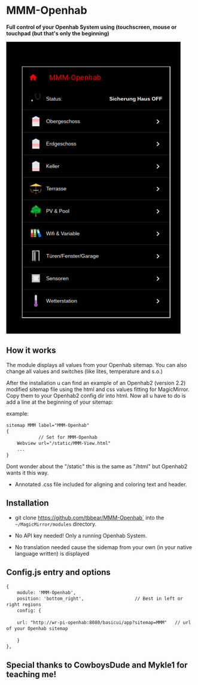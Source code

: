 # MMM-Openhab

**Full control of your Openhab System using (touchscreen, mouse or touchpad (but that's only the beginning)**

![](snip1.png)

## How it works

The module displays all values from your Openhab sitemap. You can also change
all values and switches (like lites, temperature and s.o.)

After the installation u can find an example of an Openhab2 (version 2.2) modified sitemap file
using the html and css values fitting for MagicMirror. Copy them to your Openhab2 config dir 
into html. Now all u have to do is add a line at the beginning of your sitemap:

example:

	sitemap MMM label="MMM-Openhab"
	{
    	        // Set for MMM-Openhab
		Webview url="/static/MMM-View.html"
		...
	}

Dont wonder about the "/static"  this is the same as "/html" but Openhab2 wants it this way.

* Annotated .css file included for aligning and coloring text and header.

## Installation

* git clone https://github.com/tbbear/MMM-Openhab` into the `~/MagicMirror/modules` directory.

* No API key needed! Only a running Openhab System.

* No translation needed cause the sidemap from your own (in your native language written) is displayed

## Config.js entry and options

    {
        module: 'MMM-Openhab',
        position: 'bottom_right',                   // Best in left or right regions
        config: { 
		
		url: "http://wr-pi-openhab:8080/basicui/app?sitemap=MMM"   // url of your Openhab sitemap
	
        }
    },
	
## Special thanks to CowboysDude and Mykle1 for teaching me!
